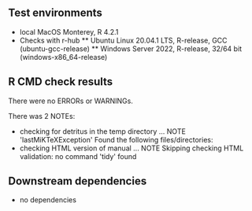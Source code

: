 ## Test environments
* local MacOS Monterey, R 4.2.1
* Checks with r-hub
** Ubuntu Linux 20.04.1 LTS, R-release, GCC (ubuntu-gcc-release)
** Windows Server 2022, R-release, 32/64 bit (windows-x86_64-release)

## R CMD check results
There were no ERRORs or WARNINGs. 

There was 2 NOTEs:

* checking for detritus in the temp directory ... NOTE
  'lastMiKTeXException'
Found the following files/directories:
* checking HTML version of manual ... NOTE
Skipping checking HTML validation: no command 'tidy' found


## Downstream dependencies

* no dependencies
